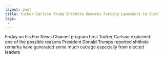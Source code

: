 ```yaml
---
layout: post
title: Tucker Carlson Trump Shithole Remarks Forcing Lawmakers to Justify Current Immigration Policy
tags:
 -
---
```

Friday on his Fox News Channel program host Tucker Carlson explained one of the possible reasons President Donald Trumps reported shithole remarks have generated some much outrage especially from elected leaders
